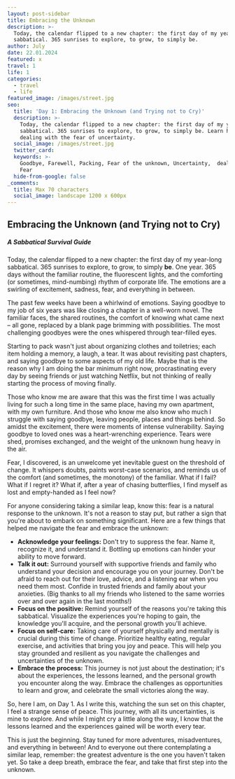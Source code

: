 ```yaml
---
layout: post-sidebar
title: Embracing the Unknown
description: >-
  Today, the calendar flipped to a new chapter: the first day of my year-long
  sabbatical. 365 sunrises to explore, to grow, to simply be.
author: July
date: 22.01.2024 
featured: x
travel: 1
life: 1
categories:
  - travel
  - life
featured_image: /images/street.jpg
seo:
  title: 'Day 1: Embracing the Unknown (and Trying not to Cry)'
  description: >-
    Today, the calendar flipped to a new chapter: the first day of my year-long
    sabbatical. 365 sunrises to explore, to grow, to simply be. Learn how I am
    dealing with the fear of uncertainty. 
  social_image: /images/street.jpg
  twitter_card:
  keywords: >-
    Goodbye, Farewell, Packing, Fear of the unknown, Uncertainty,  dealing with
    Fear
  hide-from-google: false
_comments:
  title: Max 70 characters
  social_image: landscape 1200 x 600px
---
```

## Embracing the Unknown (and Trying not to Cry)

##### A Sabbatical Survival Guide

Today, the calendar flipped to a new chapter: the first day of my year-long sabbatical. 365 sunrises to explore, to grow, to simply **be**. One year. 365 days without the familiar routine, the fluorescent lights, and the comforting (or sometimes, mind-numbing) rhythm of corporate life. The emotions are a swirling of excitement, sadness, fear, and everything in between.

The past few weeks have been a whirlwind of emotions. Saying goodbye to my job of six years was like closing a chapter in a well-worn novel. The familiar faces, the shared routines, the comfort of knowing what came next – all gone, replaced by a blank page brimming with possibilities. The most challenging goodbyes were the ones whispered through tear-filled eyes.

Starting to pack wasn't just about organizing clothes and toiletries; each item holding a memory, a laugh, a tear. It was about revisiting past chapters, and saying goodbye to some aspects of my old life. Maybe that is the reason why I am doing the bar minimum right now, procrastinating every day by seeing friends or just watching Netflix, but not thinking of really starting the process of moving finally.

Those who know me are aware that this was the first time I was actually living for such a long time in the same place, having my own apartment, with my own furniture. And those who know me also know who much I struggle with saying goodbye, leaving people, places and things behind. So amidst the excitement, there were moments of intense vulnerability. Saying goodbye to loved ones was a heart-wrenching experience. Tears were shed, promises exchanged, and the weight of the unknown hung heavy in the air.

Fear, I discovered, is an unwelcome yet inevitable guest on the threshold of change. It whispers doubts, paints worst-case scenarios, and reminds us of the comfort (and sometimes, the monotony) of the familiar. What if I fail? What if I regret it? What if, after a year of chasing butterflies, I find myself as lost and empty-handed as I feel now?

For anyone considering taking a similar leap, know this: fear is a natural response to the unknown. It's not a reason to stay put, but rather a sign that you're about to embark on something significant. Here are a few things that helped me navigate the fear and embrace the unknown:

* **Acknowledge your feelings:**  Don't try to suppress the fear. Name it, recognize it, and understand it. Bottling up emotions can hinder your ability to move forward.
* **Talk it out:** Surround yourself with supportive friends and family who understand your decision and encourage you on your journey. Don't be afraid to reach out for their love, advice, and a listening ear when you need them most. Confide in trusted friends and family about your anxieties. (Big thanks to all my friends who listened to the same worries over and over again in the last months!)
* **Focus on the positive:** Remind yourself of the reasons you're taking this sabbatical. Visualize the experiences you're hoping to gain, the knowledge you'll acquire, and the personal growth you'll achieve.
* **Focus on self-care:** Taking care of yourself physically and mentally is crucial during this time of change. Prioritize healthy eating, regular exercise, and activities that bring you joy and peace. This will help you stay grounded and resilient as you navigate the challenges and uncertainties of the unknown.
* **Embrace the process:** This journey is not just about the destination; it's about the experiences, the lessons learned, and the personal growth you encounter along the way. Embrace the challenges as opportunities to learn and grow, and celebrate the small victories along the way.

So, here I am, on Day 1. As I write this, watching the sun set on this chapter, I feel a strange sense of peace. This journey, with all its uncertainties, is mine to explore. And while I might cry a little along the way, I know that the lessons learned and the experiences gained will be worth every tear.

This is just the beginning. Stay tuned for more adventures, misadventures, and everything in between! And to everyone out there contemplating a similar leap, remember: the greatest adventure is the one you haven't taken yet. So take a deep breath, embrace the fear, and take that first step into the unknown.

&nbsp;
